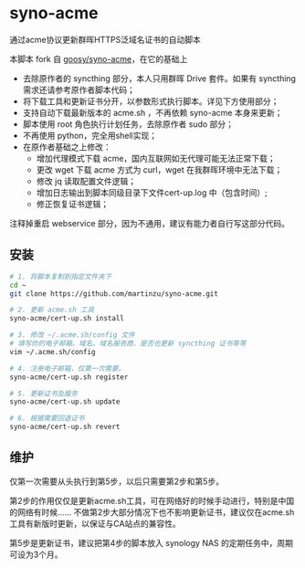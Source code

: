 # syno-acme

通过acme协议更新群晖HTTPS泛域名证书的自动脚本

本脚本 fork 自 [goosy/syno-acme](https://github.com/goosy/syno-acme)，在它的基础上
- 去除原作者的 syncthing 部分，本人只用群晖 Drive 套件。如果有 syncthing 需求还请参考原作者脚本代码；
- 将下载工具和更新证书分开，以参数形式执行脚本。详见下方使用部分；
- 支持自动下载最新版本的 acme.sh ，不再依赖 syno-acme 本身来更新；
- 脚本使用 root 角色执行计划任务，去除原作者 sudo 部分；
- 不再使用 python，完全用shell实现；
- 在原作者基础之上修改：
    - 增加代理模式下载 acme，国内互联网如无代理可能无法正常下载；
    - 更改 wget 下载 acme 方式为 curl，wget 在我群晖环境中无法下载；
    - 修改 jq 读取配置文件逻辑；
    - 增加日志输出到脚本同级目录下文件cert-up.log 中（包含时间）;
    - 修正恢复证书逻辑；

注释掉重启 webservice 部分，因为不通用，建议有能力者自行写这部分代码。

## 安装

```bash
# 1. 将脚本复制到指定文件夹下
cd ~
git clone https://github.com/martinzu/syno-acme.git

# 2. 更新 acme.sh 工具
syno-acme/cert-up.sh install

# 3. 修改 ~/.acme.sh/config 文件
# 填写你的电子邮箱、域名、域名服务商、是否也更新 syncthing 证书等等
vim ~/.acme.sh/config

# 4. 注册电子邮箱，仅第一次需要。
syno-acme/cert-up.sh register

# 5. 更新证书及服务
syno-acme/cert-up.sh update

# 6. 根据需要回退证书
syno-acme/cert-up.sh revert
```

## 维护

仅第一次需要从头执行到第5步，以后只需要第2步和第5步。

第2步的作用仅仅是更新acme.sh工具，可在网络好的时候手动进行，特别是中国的网络有时候……
不做第2步大部分情况下也不影响更新证书，建议仅在acme.sh工具有新版时更新，以保证与CA站点的兼容性。

第5步是更新证书，建议把第4步的脚本放入 synology NAS 的定期任务中，周期可设为3个月。
